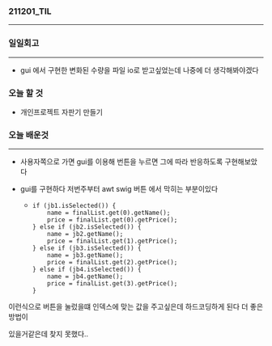 ### 211201_TIL

------

### 일일회고

------

-  gui 에서 구현한 변화된 수량을 파일 io로 받고싶었는데 나중에 더 생각해봐야겠다

### 오늘 할 것

-  개인프로젝트 자판기 만들기

### 오늘 배운것

------

-  사용자쪽으로 가면 gui를 이용해 번튼을 누르면 그에 따라 반응하도록 구현해보았다

- gui를 구현하다 저번주부터 awt swig 버튼 에서 막히는 부분이있다

  - ```
    if (jb1.isSelected()) {
        name = finalList.get(0).getName();
        price = finalList.get(0).getPrice();
    } else if (jb2.isSelected()) {
        name = jb2.getName();
        price = finalList.get(1).getPrice();
    } else if (jb3.isSelected()) {
        name = jb3.getName();
        price = finalList.get(2).getPrice();
    } else if (jb4.isSelected()) {
        name = jb4.getName();
        price = finalList.get(3).getPrice();
    }
    ```

이런식으로 버튼을 눌렀을떄 인덱스에 맞는 값을 주고싶은데 하드코딩하게 된다 더 좋은방법이

있을거같은데 찾지 못했다..


